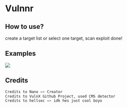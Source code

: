# Vulnnr

## How to use?
<p>
  create a target list or select one target, scan exploit done!
</p>

## Examples
<img src="https://pays.host/uploads/8ecc5016-9448-40c0-96c9-8acdc1303f29/lem75DJF.png"> </img>

## Credits
```python
Credits to Nano => Creator
Credits to VulnX Github Project, used CMS detector
Credits to hellsec => idk hes just cool boyo
```

